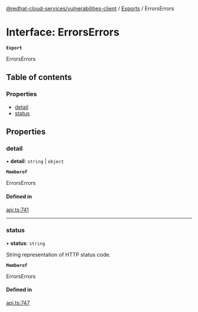 [@redhat-cloud-services/vulnerabilities-client](../README.md) / [Exports](../modules.md) / ErrorsErrors

# Interface: ErrorsErrors

**`Export`**

ErrorsErrors

## Table of contents

### Properties

- [detail](ErrorsErrors.md#detail)
- [status](ErrorsErrors.md#status)

## Properties

### detail

• **detail**: `string` \| `object`

**`Memberof`**

ErrorsErrors

#### Defined in

[api.ts:741](https://github.com/RedHatInsights/javascript-clients/blob/main/packages/vulnerabilities/api.ts#L741)

___

### status

• **status**: `string`

String representation of HTTP status code.

**`Memberof`**

ErrorsErrors

#### Defined in

[api.ts:747](https://github.com/RedHatInsights/javascript-clients/blob/main/packages/vulnerabilities/api.ts#L747)
